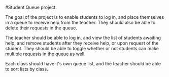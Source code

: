 #Student Queue project.

The goal of the project is to enable students to log in, and place themselves in a queue to receive help from the teacher.  They should also be able to delete their requests in the queue.

The teacher should be able to log in, and view the list of students awaiting help, and remove students after they receive help, or upon request of the student.  They should be able to toggle whether or not students can make multiple requests in the queue as well.

Each class should have it's own queue list, and the teacher should be able to sort lists by class.